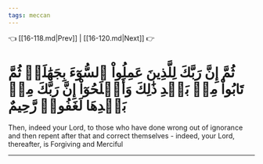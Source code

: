 ```yaml
---
tags: meccan
---
```


👈 [[16-118.md|Prev]] | [[16-120.md|Next]] 👉

# ثُمَّ إِنَّ رَبَّكَ لِلَّذِينَ عَمِلُواْ ٱلسُّوٓءَ بِجَهَٰلَةٖ ثُمَّ تَابُواْ مِنۢ بَعۡدِ ذَٰلِكَ وَأَصۡلَحُوٓاْ إِنَّ رَبَّكَ مِنۢ بَعۡدِهَا لَغَفُورٞ رَّحِيمٌ

Then, indeed your Lord, to those who have done wrong out of ignorance and then repent after that and correct themselves - indeed, your Lord, thereafter, is Forgiving and Merciful

---

